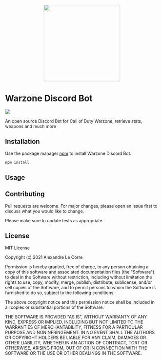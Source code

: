 <p align="center">
  <img width="250px" src="https://user-images.githubusercontent.com/42843594/136997605-e7b0e110-35c5-46b6-99aa-30d74504893c.png" />
</p>

# Warzone Discord Bot
<img src="https://img.shields.io/github/downloads/elreco/WarzoneDiscordBot/total" />

An open source Discord Bot for Call of Duty Warzone, retrieve stats, weapons and much more

## Installation

Use the package manager [npm](https://nodejs.org/en/download/) to install Warzone Discord Bot.

```bash
npm install
```

## Usage


## Contributing
Pull requests are welcome. For major changes, please open an issue first to discuss what you would like to change.

Please make sure to update tests as appropriate.

## License

MIT License

Copyright (c) 2021 Alexandre Le Corre

Permission is hereby granted, free of charge, to any person obtaining a copy
of this software and associated documentation files (the "Software"), to deal
in the Software without restriction, including without limitation the rights
to use, copy, modify, merge, publish, distribute, sublicense, and/or sell
copies of the Software, and to permit persons to whom the Software is
furnished to do so, subject to the following conditions:

The above copyright notice and this permission notice shall be included in all
copies or substantial portions of the Software.

THE SOFTWARE IS PROVIDED "AS IS", WITHOUT WARRANTY OF ANY KIND, EXPRESS OR
IMPLIED, INCLUDING BUT NOT LIMITED TO THE WARRANTIES OF MERCHANTABILITY,
FITNESS FOR A PARTICULAR PURPOSE AND NONINFRINGEMENT. IN NO EVENT SHALL THE
AUTHORS OR COPYRIGHT HOLDERS BE LIABLE FOR ANY CLAIM, DAMAGES OR OTHER
LIABILITY, WHETHER IN AN ACTION OF CONTRACT, TORT OR OTHERWISE, ARISING FROM,
OUT OF OR IN CONNECTION WITH THE SOFTWARE OR THE USE OR OTHER DEALINGS IN THE
SOFTWARE.
